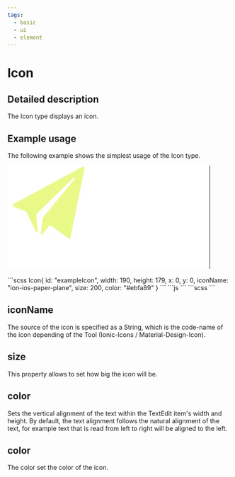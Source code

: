 ```yaml
---
tags:
  - basic
  - ui
  - element
---
```

# Icon

## Detailed description
The Icon type displays an icon.

## Example usage
The following example shows the simplest usage of the Icon type.

![alt text](./Icon.gif)

<code-group>
<code-block title=".at" active>
```scss
Icon{  
  id: "exampleIcon",
  width: 190,
  height: 179,
  x: 0,
  y: 0,
  iconName: "ion-ios-paper-plane",
  size: 200,
  color: "#ebfa89"
}
```
</code-block>

<code-block title=".atObj">
```js
```
</code-block>

<code-block title=".atStyle">
```scss
```
</code-block>
</code-group>

## iconName <Badge text="string" type="tip" vertical="middle"/>
The source of the icon is specified as a String, which is the code-name of the icon depending of the Tool (Ionic-Icons / Material-Design-Icon).

## size <Badge text="int" type="tip" vertical="middle"/>
This property allows to set how big the icon will be.

## color <Badge text="color" type="tip" vertical="middle"/>
Sets the vertical alignment of the text within the TextEdit item's width and height. By default, the text alignment follows the natural alignment of the text, for example text that is read from left to right will be aligned to the left.

## color <Badge text="color" type="tip" vertical="middle"/>
The color set the color of the icon.
